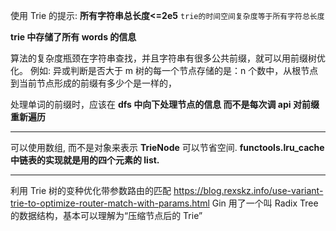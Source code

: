 使用 Trie 的提示:
**所有字符串总长度<=2e5**
`trie的时间空间复杂度等于所有字符总长度`

**trie 中存储了所有 words 的信息**

算法的复杂度瓶颈在字符串查找，并且字符串有很多公共前缀，就可以用前缀树优化。
例如: 异或判断是否大于 m
树的每一个节点存储的是：n 个数中，从根节点到当前节点形成的前缀有多少个是一样的，

处理单词的前缀时，应该在 **dfs 中向下处理节点的信息 而不是每次调 api 对前缀重新遍历**

---

可以使用数组, 而不是对象来表示 **TrieNode**
可以节省空间.
**functools.lru_cache 中链表的实现就是用的四个元素的 list.**

---

利用 Trie 树的变种优化带参数路由的匹配
https://blog.rexskz.info/use-variant-trie-to-optimize-router-match-with-params.html
Gin 用了一个叫 Radix Tree 的数据结构，基本可以理解为“压缩节点后的 Trie”
